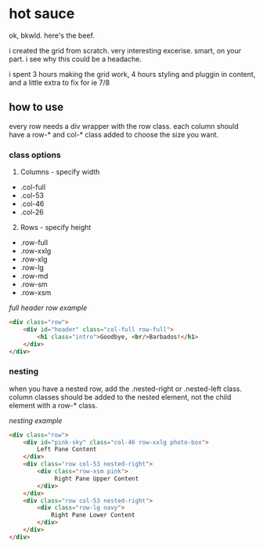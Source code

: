 # hot sauce

ok, bkwld. here's the beef. 

i created the grid from scratch. very interesting excerise. smart, on your part. i see why this could be a headache. 

i spent 3 hours making the grid work, 4 hours styling and pluggin in content, and a little extra to fix for ie 7/8

## how to use

every row needs a div wrapper with the row class. each column should have a row-* and col-* class added to choose the size you want.

### class options

1. Columns - specify width
  * .col-full
  * .col-53
  * .col-46
  * .col-26
2. Rows - specify height
  * .row-full
  * .row-xxlg
  * .row-xlg
  * .row-lg
  * .row-md
  * .row-sm
  * .row-xsm

_full header row example_

```html
<div class="row">
    <div id="header" class="col-full row-full">
        <h1 class="intro">Goodbye, <br/>Barbados!</h1>
    </div>
</div>
```

### nesting

when you have a nested row, add the .nested-right or .nested-left class. column classes should be added to the nested element, not the child element with a row-* class.

_nesting example_

```html
<div class="row">
    <div id="pink-sky" class="col-46 row-xxlg photo-box">
        Left Pane Content
    </div>
    <div class="row col-53 nested-right">
        <div class="row-xsm pink">
             Right Pane Upper Content
        </div>
    </div>
    <div class="row col-53 nested-right">
        <div class="row-lg navy">
        	Right Pane Lower Content
        </div>
    </div>
</div>
```